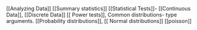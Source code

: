 [[Analyzing Data]]
[[Summary statistics]]
[[Statistical Tests]]-
[[Continuous Data]], [[Discrete Data]]
[[ Power tests]], Common distributions- type arguments. 
[[Probability distributions]],
[[ Normal distributions]]
[[poisson]]



